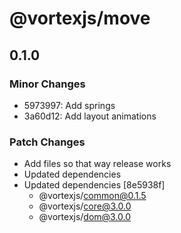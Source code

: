 # @vortexjs/move

## 0.1.0

### Minor Changes

- 5973997: Add springs
- 3a60d12: Add layout animations

### Patch Changes

- Add files so that way release works
- Updated dependencies
- Updated dependencies [8e5938f]
  - @vortexjs/common@0.1.5
  - @vortexjs/core@3.0.0
  - @vortexjs/dom@3.0.0
